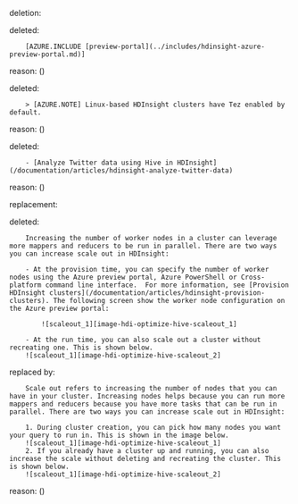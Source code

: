 deletion:

deleted:

		[AZURE.INCLUDE [preview-portal](../includes/hdinsight-azure-preview-portal.md)]

reason: ()

deleted:

		> [AZURE.NOTE] Linux-based HDInsight clusters have Tez enabled by default.

reason: ()

deleted:

		- [Analyze Twitter data using Hive in HDInsight](/documentation/articles/hdinsight-analyze-twitter-data)

reason: ()

replacement:

deleted:

		Increasing the number of worker nodes in a cluster can leverage more mappers and reducers to be run in parallel. There are two ways you can increase scale out in HDInsight:
		
		- At the provision time, you can specify the number of worker nodes using the Azure preview portal, Azure PowerShell or Cross-platform command line interface.  For more information, see [Provision HDInsight clusters](/documentation/articles/hdinsight-provision-clusters). The following screen show the worker node configuration on the Azure preview portal:
		
			![scaleout_1][image-hdi-optimize-hive-scaleout_1]
		
		- At the run time, you can also scale out a cluster without recreating one. This is shown below.
		![scaleout_1][image-hdi-optimize-hive-scaleout_2]

replaced by:

		Scale out refers to increasing the number of nodes that you can have in your cluster. Increasing nodes helps because you can run more mappers and reducers because you have more tasks that can be run in parallel. There are two ways you can increase scale out in HDInsight:
		
		1. During cluster creation, you can pick how many nodes you want your query to run in. This is shown in the image below.
		![scaleout_1][image-hdi-optimize-hive-scaleout_1]
		2. If you already have a cluster up and running, you can also increase the scale without deleting and recreating the cluster. This is shown below.
		![scaleout_1][image-hdi-optimize-hive-scaleout_2]

reason: ()

